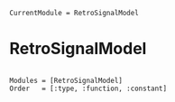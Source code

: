 ```@meta
CurrentModule = RetroSignalModel
```

# RetroSignalModel

```@index
```

```@autodocs
Modules = [RetroSignalModel]
Order   = [:type, :function, :constant]
```
